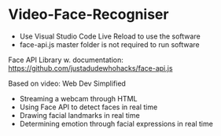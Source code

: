 # Video-Face-Recogniser

- Use Visual Studio Code Live Reload to use the software 
- face-api.js master folder is not required to run software

Face API Library w. documentation: https://github.com/justadudewhohacks/face-api.js

Based on video: Web Dev Simplified

- Streaming a webcam through HTML
- Using Face API to detect faces in real time
- Drawing facial landmarks in real time
- Determining emotion through facial expressions in real time
